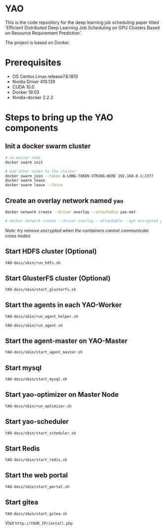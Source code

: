 # YAO
This is the code repository for the deep learning job scheduling paper titled 'Efficient Distributed Deep Learning Job Scheduling on GPU Clusters Based on Resource Requirement Prediction'.

The project is based on Docker.


# Prerequisites
- OS Centos Linux release7.6.1810
- Nvidia Driver 410.129
- CUDA 10.0
- Docker 19.03
- Nvidia-docker 2.2.2
 


# Steps to bring up the YAO components


## Init a docker swarm cluster
```bash
# on master node
docker swarm init

# Add other nodes to the cluster
docker swarm join --token A-LONG-TOKEN-STRING-HERE 192.168.0.1:2377
docker swarm leave
docker swarm leave --force
```


## Create an overlay network named `yao`
```bash
docker network create --driver overlay --attachable yao-net

# docker network create --driver overlay --attachable --opt encrypted yao-net
```

*Note: try remove encrypted when the containers cannot communicate cross nodes*


## Start HDFS cluster (Optional)
```bash
YAO-docs/sbin/run_hdfs.sh
```

## Start GlusterFS cluster (Optional)
```bash
YAO-docs/sbin/start_glusterfs.sh
```


## Start the agents in each YAO-Worker
```bash
YAO-docs/sbin/run_agent_helper.sh

YAO-docs/sbin/run_agent.sh
```

## Start the agent-master on YAO-Master
```bash
YAO-docs/sbin/start_agent_master.sh
```


## Start mysql
```bash
YAO-docs/sbin/start_mysql.sh
```

## Start yao-optimizer on Master Node
```bash
YAO-docs/sbin/run_optimizer.sh
```

## Start yao-scheduler
```bash
YAO-docs/sbin/start_scheduler.sh
```

## Start Redis
```bash
YAO-docs/sbin/start_redis.sh
```

## Start the web portal
```bash
YAO-docs/sbin/start_portal.sh
```
## Start gitea
```bash
YAO-docs/sbin/start_gitea.sh
```


Visit `http://YOUR_IP/install.php`

